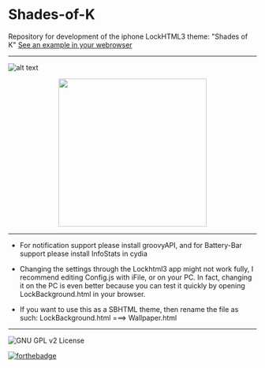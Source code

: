 Shades-of-K
===========

Repository for development of the iphone LockHTML3 theme: "Shades of K"
[See an example in your webrowser](https://rawgit.com/Porco-Rosso/Shades-of-K/master/LockBackground.html)

---

![alt text](https://cloud.githubusercontent.com/assets/7024527/5128492/c738e42a-70db-11e4-9070-030ad935ae5a.jpg "Beautiful isn't it?")
<p align="center">
<img src="https://cloud.githubusercontent.com/assets/7024527/5128547/1c89d0ec-70dc-11e4-8cd8-6647f9d133c8.gif" align="middle" height="300">
</p>

---

- For notification support please install groovyAPI, and for Battery-Bar support please install InfoStats in cydia

- Changing the settings through the Lockhtml3 app might not work fully, I recommend editing Config.js with iFile, or on your PC. In fact, changing it on the PC is even better because you can test it quickly by opening LockBackground.html in your browser.

- If you want to use this as a SBHTML theme, then rename the file as such:
LockBackground.html ===> Wallpaper.html

---

![GNU GPL v2 License](https://img.shields.io/badge/license-GNU%20GPL%20v2-brightgreen.svg?style=flat-square)

[![forthebadge](http://forthebadge.com/images/badges/built-with-love.svg)](http://forthebadge.com)